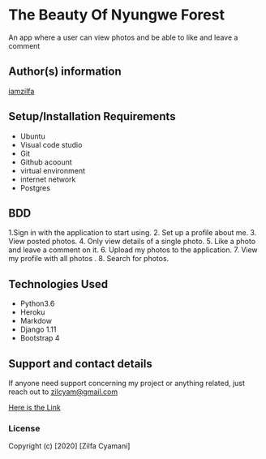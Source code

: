 # The Beauty Of Nyungwe Forest

An app where a user can view photos and be able to like and leave a comment

## Author(s) information
[iamzilfa](https://github.com/iamzilfa)

## Setup/Installation Requirements
* Ubuntu
* Visual code studio
* Git
* Github acoount
* virtual environment
* internet network
* Postgres

## BDD

1.Sign in with the application to start using.
2. Set up a profile about me.
3. View posted photos.
4. Only view details of a single photo.
5. Like a photo and leave a comment on it.
6. Upload my photos to the application.
7. View  my profile with all photos .
8. Search for photos.


## Technologies Used
* Python3.6
* Heroku
* Markdow
* Django 1.11
* Bootstrap 4


## Support and contact details
If anyone need support concerning my project or anything related, just reach out to zilcyam@gmail.com
 
[Here is the Link](  https://zilfanyungwe.herokuapp.com/ "The Beauty Of Nyungwe Forest")

### License

Copyright (c) [2020] [Zilfa Cyamani]
